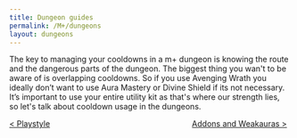 ```yaml
---
title: Dungeon guides
permalink: /M+/dungeons
layout: dungeons
---
```


The key to managing your cooldowns in a m+ dungeon is knowing the route and the dangerous parts of the dungeon. The biggest thing you wan't to be aware of is overlapping cooldowns. So if you use Avenging Wrath you ideally don’t want to use Aura Mastery or Divine Shield if its not necessary. It’s important to use your entire utility kit as that's where our strength lies, so let's talk about cooldown usage in the dungeons.

<div>
<div style="text-align:left;display: inline-block;width: 49%;">
<a href="/M+/playstyle"> < Playstyle</a>
</div>
<div style="text-align:right;display: inline-block;width: 49%;">
<a href="/M+/weakauras"> Addons and Weakauras ></a>
</div>
</div>
